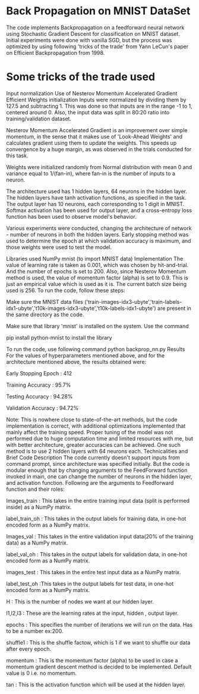 # Back Propagation on MNIST DataSet
The code implements Backpropagation on a feedforward neural network using Stochastic Gradient Descent for classification on MNIST dataset. Initial experiments were done with vanilla SGD, but the process was optimized by using following 'tricks of the trade' from Yann LeCun's paper on Efficient Backpropagation from 1998.
# Some tricks of the trade used
Input normalization
Use of Nesterov Momentum Accelerated Gradient
Efficient Weights initialization
Inputs were normalized by dividing them by 127.5 and subtracting 1. This was done so that inputs are in the range -1 to 1, centered around 0. Also, the input data was split in 80:20 ratio into training/validation dataset.

Nesterov Momentum Accelerated Gradient is an improvement over simple momentum, in the sense that it makes use of 'Look-Ahead Weights' and calculates gradient using them to update the weights. This speeds up convergence by a huge margin, as was observed in the trials conducted for this task.

Weights were initialized randomly from Normal distribution with mean 0 and variance equal to 1/(fan-in), where fan-in is the number of inputs to a neuron.

The architecture used has 1 hidden layers, 64 neurons in the hidden layer. The hidden layers have tanh activation functions, as specified in the task. The output layer has 10 neurons, each corresponding to 1 digit in MNIST. Softmax activation has been used for output layer, and a cross-entropy loss function has been used to observe model's behavior.

Various experiments were conducted, changing the architecture of network - number of neurons in both the hidden layers. Early stopping method was used to determine the epoch at which validation accuracy is maximum, and those weights were used to test the model.

Libraries used
NumPy
mnist (to import MNIST data)
Implementation
The value of learning rate is taken as 0.001, which was chosen by hit-and-trial. And the number of epochs is set to 200. Also, since Nesterov Momentum method is used, the value of momentum factor (alpha) is set to 0.9. This is just an empirical value which is used as it is. The current batch size being used is 256. To run the code, follow these steps:

Make sure the MNIST data files ('train-images-idx3-ubyte','train-labels-idx1-ubyte','t10k-images-idx3-ubyte','t10k-labels-idx1-ubyte') are present in the same directory as the code.

Make sure that library 'mnist' is installed on the system. Use the command

pip install python-mnist
to install the library

To run the code, use following command
python backprop_nn.py
Results
For the values of hyperparameters mentioned above, and for the architecture mentioned above, the results obtained were:

Early Stopping Epoch : 412

Training Accuracy : 95.7%

Testing Accuracy : 94.28%

Validation Accuracy : 94.72%

Note: This is nowhere close to state-of-the-art methods, but the code implementation is correct, with additional optimizations implemented that mainly affect the training speed. Proper tuning of the model was not performed due to huge computation time and limited resources with me, but with better architecture, greater accuracies can be achieved. One such method is to use 2 hidden layers with 64 neurons each.
Technicalities and Brief Code Description
The code currently doesn't support inputs from command prompt, since architecture was specified initially. But the code is modular enough that by changing arguments to the FeedForward function invoked in main, one can change the number of neurons in the hidden layer, and activation function. Following are the arguments to Feedforward function and their roles:

Images_train : This takes in the entire training input data (split is performed inside) as a NumPy matrix.

label_train_oh : This takes in the output labels for training data, in one-hot encoded form as a NumPy matrix.

Images_val : This takes in the entire validation input data(20% of the training data) as a NumPy matrix.

label_val_oh : This takes in the output labels for validation data, in one-hot encoded form as a NumPy matrix.

images_test  : This takes in the entire test input data as a NumPy matrix.

label_test_oh :This takes in the output labels for test data, in one-hot encoded form as a NumPy matrix.

H : This is the number of nodes we want at our hidden layer.

l1,l2,l3 : These are the learning rates at the input, hidden , output layer.

epochs : This specifies the number of iterations we will run on the data. Has to be a number ex:200.

shuffle1 : This is the shuffle factow, which is 1 if we want to shuffle our data after every epoch.

momentum : This is the momentum factor (alpha) to be used in case a momentum gradient descent method is decided to be implemented. Default value is 0 i.e. no momentum.

tan : This is the activation function which will be used at the hidden layer.
